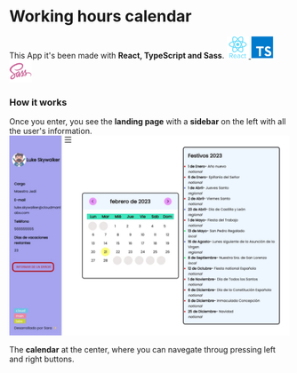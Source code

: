 # Working hours calendar

This App it's been made with **React, TypeScript and Sass**. <a href="https://reactjs.org/" target="_blank" rel="noreferrer"> <img src="https://raw.githubusercontent.com/devicons/devicon/master/icons/react/react-original-wordmark.svg" alt="react" width="40" height="40"/> </a>
<a href="https://www.typescriptlang.org/" target="_blank" rel="noreferrer"> <img src="https://raw.githubusercontent.com/devicons/devicon/master/icons/typescript/typescript-original.svg" alt="typescript" width="40" height="40"/> </a>
<a href="https://sass-lang.com" target="_blank" rel="noreferrer"> <img src="https://raw.githubusercontent.com/devicons/devicon/master/icons/sass/sass-original.svg" alt="sass" width="40" height="40"/> </a>

### How it works

Once you enter, you see the **landing page** with a **sidebar** on the left with all the user's information.
![Landing page](https://github.com/SaraCarreras/working-calendar/blob/main/src/images/landing-page.jpg)

The **calendar** at the center, where you can navegate throug pressing left and right buttons.
